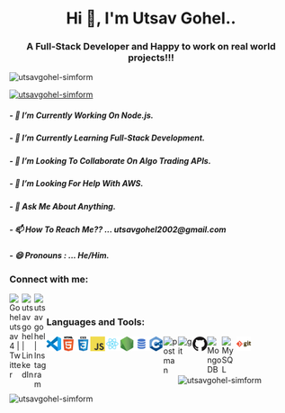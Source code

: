 <h1 align="center">Hi 👋, I'm Utsav Gohel..</h1>
<h3 align="center">A Full-Stack Developer and Happy to work on real world projects!!!</h3>
<p align="left"> <img src="https://komarev.com/ghpvc/?username=utsavgohel-simform&label=Profile%20views&color=0e75b6&style=flat" alt="utsavgohel-simform" /> </p>
<p align="left"> <a href="https://github.com/ryo-ma/github-profile-trophy"><img src="https://github-profile-trophy.vercel.app/?username=utsavgohel-simform" alt="utsavgohel-simform"/></a> </p>

<h5>- 🔭 I’m Currently Working On Node.js.</h5>
<h5>- 🌱 I’m Currently Learning Full-Stack Development.</h5>
<h5>- 👯 I’m Looking To Collaborate On Algo Trading APIs.</h5>
<h5>- 🤔 I’m Looking For Help With AWS.</h5>
<h5>- 💬 Ask Me About Anything.</h5>
<h5>- 📫 How To Reach Me?? ... utsavgohel2002@gmail.com<//h5>
<h5>- 😄 Pronouns : ... He/Him.</h5>

<h3 align="left">Connect with me:</h3>
<p align="left">
</p>
<p align="left">
<a href="https://twitter.com/Gohelutsav4" target="_blank"><img align="left" href="https://twitter.com/Gohelutsav4" alt="Gohelutsav4 | Twitter" width="22px" src="https://cdn.jsdelivr.net/npm/simple-icons@v3/icons/twitter.svg" />
</a>
<a href="https://www.linkedin.com/in/utsav-gohel-a0141a148/" target="_blank"><img align="left" alt="utsavgohel | LinkedIn" width="22px" src="https://cdn.jsdelivr.net/npm/simple-icons@v3/icons/linkedin.svg" /></a>
  <a href="https://www.instagram.com/the_utsv__/" target="_blank"><img align="left" alt="utsavgohel | Instagram" width="22px" src="https://cdn.jsdelivr.net/npm/simple-icons@v3/icons/instagram.svg" /></a>
</p>
<br>
<h3 align="left">Languages and Tools:</h3>
<p>
<a href="https://code.visualstudio.com/"><img align="left" alt="Visual Studio Code" width="26px" src="https://raw.githubusercontent.com/github/explore/80688e429a7d4ef2fca1e82350fe8e3517d3494d/topics/visual-studio-code/visual-studio-code.png" /></a>
<a href="https://www.w3schools.com/html/"><img align="left" alt="HTML5" width="26px" src="https://raw.githubusercontent.com/github/explore/80688e429a7d4ef2fca1e82350fe8e3517d3494d/topics/html/html.png" /></a>
<a href="https://www.w3schools .com/w3css/default.asp"><img align="left" alt="CSS3" width="26px" src="https://raw.githubusercontent.com/github/explore/80688e429a7d4ef2fca1e82350fe8e3517d3494d/topics/css/css.png" /></a>
<a href="https://www.w3schools.com/js/"><img align="left" alt="JavaScript" width="26px" src="https://raw.githubusercontent.com/github/explore/80688e429a7d4ef2fca1e82350fe8e3517d3494d/topics/javascript/javascript.png" /></a>
<a href="https://www.w3schools.com/react/"><img align="left" alt="React" width="26px" src="https://raw.githubusercontent.com/github/explore/80688e429a7d4ef2fca1e82350fe8e3517d3494d/topics/react/react.png" /></a>
<a href="https://www.w3schools.com/nodejs/"><img align="left" alt="Node.js" width="26px" src="https://raw.githubusercontent.com/github/explore/80688e429a7d4ef2fca1e82350fe8e3517d3494d/topics/nodejs/nodejs.png" /></a>
<a href="https://www.w3schools.com/sql/"><img align="left" alt="SQL" width="26px" src="https://raw.githubusercontent.com/github/explore/80688e429a7d4ef2fca1e82350fe8e3517d3494d/topics/sql/sql.png" /></a>

<a href="https://www.w3schools.com/cpp/" target="_blank"> <img align="left" src="https://raw.githubusercontent.com/devicons/devicon/master/icons/cplusplus/cplusplus-original.svg" alt="cplusplus" width="26px" /></a>
<a href="https://postman.com" target="_blank"> <img align="left" src="https://www.vectorlogo.zone/logos/getpostman/getpostman-icon.svg" alt="postman" width="26px" /> </a> 
<a href="https://git-scm.com/" target="_blank"> <img src="https://www.vectorlogo.zone/logos/git-scm/git-scm-icon.svg" align="left" alt="git" width="26px" /> </a> 
<a href="https://github.com/"><img align="left" alt="GitHub" width="26px" src="https://raw.githubusercontent.com/github/explore/78df643247d429f6cc873026c0622819ad797942/topics/github/github.png" /></a>
<a href="https://www.w3schools.com/nodejs/nodejs_mongodb_create_db.asp"><img align="left" alt="MongoDB" width="26px" src="https://miro.medium.com/max/512/1*doAg1_fMQKWFoub-6gwUiQ.png" /></a>
<a href="https://www.w3schools.com/MySQL/"><img align="left" alt="MySQL" width="26px" src="https://d1.awsstatic.com/asset-repository/products/amazon-rds/1024px-MySQL.ff87215b43fd7292af172e2a5d9b844217262571.png" /></a>
<a href="https://github.com/"><img align="left" alt="Git" width="26px" src="https://raw.githubusercontent.com/github/explore/80688e429a7d4ef2fca1e82350fe8e3517d3494d/topics/git/git.png" /></a>

</p>

</br>
<p>&nbsp;<img align="center" src="https://github-readme-stats.vercel.app/api?username=utsavgohel-simform&show_icons=true&locale=en" alt="utsavgohel-simform"/></p>
<p><img align="center" src="https://github-readme-streak-stats.herokuapp.com/?user=utsavgohel-simform&" alt="utsavgohel-simform"/></p>
